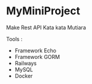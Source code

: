 # MyMiniProject

Make Rest API Kata kata Mutiara 

Tools :
- Framework Echo
- Framework GORM
- Railways
- MySQL
- Docker